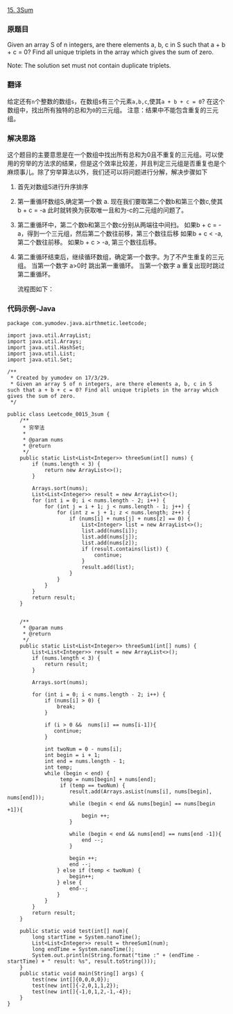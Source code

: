 [15. 3Sum](https://leetcode.com/problems/3sum/)

### 原题目

Given an array S of n integers, are there elements a, b, c in S such that a + b + c = 0? Find all unique triplets in the array which gives the sum of zero.

Note: The solution set must not contain duplicate triplets.

### 翻译

给定还有`n`个整数的数组`s`，在数组s有三个元素`a,b,c`,使其`a + b + c = 0`? 在这个数组中，找出所有独特的总和为`0`的三元组。
注意：结果中不能包含重复的三元组。

### 解决思路

这个题目的主要意思是在一个数组中找出所有总和为0且不重复的三元组。可以使用的穷举的方法求的结果，但是这个效率比较差，并且判定三元组是否重复也是个麻烦事儿。除了穷举算法以外，我们还可以将问题进行分解，解决步骤如下
1. 首先对数组S进行升序排序
2. 第一重循环数组S,确定第一个数 a. 现在我们要取第二个数b和第三个数c,使其b + c = -a 此时就转换为获取唯一且和为-c的二元组的问题了。
3. 第二重循环中，第二个数b和第三个数c分别从两端往中间扫。
   如果b + c = -a，得到一个三元组，然后第二个数往前移，第三个数往后移
   如果b + c < -a, 第二个数往前移。
   如果b + c > -a, 第三个数往后移。
4. 第二重循环结束后，继续循环数组，确定第一个数字。为了不产生重复的三元组。
   当第一个数字 a>0时 跳出第一重循环。
   当第一个数字 a 重复出现时跳过第二重循环。

   流程图如下：


### 代码示例-Java


```
package com.yumodev.java.airthmetic.leetcode;

import java.util.ArrayList;
import java.util.Arrays;
import java.util.HashSet;
import java.util.List;
import java.util.Set;

/**
 * Created by yumodev on 17/3/29.
 * Given an array S of n integers, are there elements a, b, c in S such that a + b + c = 0? Find all unique triplets in the array which gives the sum of zero.
 */

public class Leetcode_0015_3sum {
    /**
     * 穷举法
     *
     * @param nums
     * @return
     */
    public static List<List<Integer>> threeSum(int[] nums) {
        if (nums.length < 3) {
            return new ArrayList<>();
        }

        Arrays.sort(nums);
        List<List<Integer>> result = new ArrayList<>();
        for (int i = 0; i < nums.length - 2; i++) {
            for (int j = i + 1; j < nums.length - 1; j++) {
                for (int z = j + 1; z < nums.length; z++) {
                    if (nums[i] + nums[j] + nums[z] == 0) {
                        List<Integer> list = new ArrayList<>();
                        list.add(nums[i]);
                        list.add(nums[j]);
                        list.add(nums[z]);
                        if (result.contains(list)) {
                            continue;
                        }
                        result.add(list);
                    }
                }
            }
        }
        return result;
    }


    /**
     * @param nums
     * @return
     */
    public static List<List<Integer>> threeSum1(int[] nums) {
        List<List<Integer>> result = new ArrayList<>();
        if (nums.length < 3) {
            return result;
        }

        Arrays.sort(nums);

        for (int i = 0; i < nums.length - 2; i++) {
            if (nums[i] > 0) {
                break;
            }

            if (i > 0 &&  nums[i] == nums[i-1]){
               continue;
            }

            int twoNum = 0 - nums[i];
            int begin = i + 1;
            int end = nums.length - 1;
            int temp;
            while (begin < end) {
                 temp = nums[begin] + nums[end];
                 if (temp == twoNum) {
                    result.add(Arrays.asList(nums[i], nums[begin], nums[end]));
                    while (begin < end && nums[begin] == nums[begin +1]){
                        begin ++;
                    }

                    while (begin < end && nums[end] == nums[end -1]){
                        end --;
                    }

                    begin ++;
                    end --;
                } else if (temp < twoNum) {
                    begin++;
                } else {
                    end--;
                }
            }
        }
        return result;
    }

    public static void test(int[] num){
        long startTime = System.nanoTime();
        List<List<Integer>> result = threeSum1(num);
        long endTime = System.nanoTime();
        System.out.println(String.format("time :" + (endTime - startTime) + " result: %s", result.toString()));
    }
    public static void main(String[] args) {
        test(new int[]{0,0,0,0});
        test(new int[]{-2,0,1,1,2});
        test(new int[]{-1,0,1,2,-1,-4});
    }
}
```
